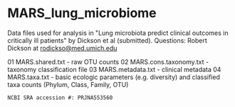 # MARS_lung_microbiome

Data files used for analysis in "Lung microbiota predict clinical outcomes in critically ill patients" by Dickson et al (submitted). Questions: Robert Dickson at rodickso@med.umich.edu



  01 MARS.shared.txt - raw OTU counts
  02 MARS.cons.taxonomy.txt - taxonomy classification file
  03 MARS.metadata.txt - clinical metadata
  04 MARS.taxa.txt - basic ecologic parameters (e.g. diversity) and classified taxa counts (Phylum, Class, Family, OTU) 

	NCBI SRA accession #: PRJNA553560
